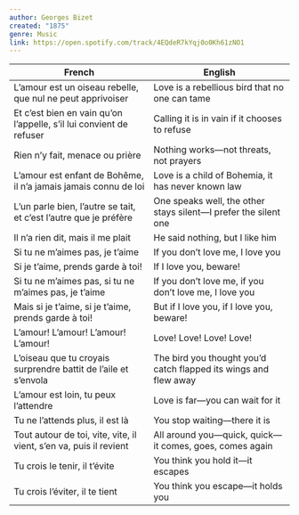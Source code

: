 ```yaml
---
author: Georges Bizet
created: "1875"
genre: Music
link: https://open.spotify.com/track/4EQdeR7kYqj0o0Kh61zNO1
---
```


| French                                                              | English                                                          |
| ------------------------------------------------------------------- | ---------------------------------------------------------------- |
| L’amour est un oiseau rebelle, que nul ne peut apprivoiser          | Love is a rebellious bird that no one can tame                   |
| Et c’est bien en vain qu’on l’appelle, s’il lui convient de refuser | Calling it is in vain if it chooses to refuse                    |
| Rien n’y fait, menace ou prière                                     | Nothing works—not threats, not prayers                           |
| L’amour est enfant de Bohême, il n’a jamais jamais connu de loi     | Love is a child of Bohemia, it has never known law               |
| L’un parle bien, l’autre se tait, et c’est l’autre que je préfère   | One speaks well, the other stays silent—I prefer the silent one  |
| Il n’a rien dit, mais il me plait                                   | He said nothing, but I like him                                  |
| Si tu ne m’aimes pas, je t’aime                                     | If you don’t love me, I love you                                 |
| Si je t’aime, prends garde à toi!                                   | If I love you, beware!                                           |
| Si tu ne m’aimes pas, si tu ne m’aimes pas, je t’aime               | If you don’t love me, if you don’t love me, I love you           |
| Mais si je t’aime, si je t’aime, prends garde à toi!                | But if I love you, if I love you, beware!                        |
| L’amour! L’amour! L’amour! L’amour!                                 | Love! Love! Love! Love!                                          |
| L’oiseau que tu croyais surprendre battit de l’aile et s’envola     | The bird you thought you’d catch flapped its wings and flew away |
| L’amour est loin, tu peux l’attendre                                | Love is far—you can wait for it                                  |
| Tu ne l’attends plus, il est là                                     | You stop waiting—there it is                                     |
| Tout autour de toi, vite, vite, il vient, s’en va, puis il revient  | All around you—quick, quick—it comes, goes, comes again          |
| Tu crois le tenir, il t’évite                                       | You think you hold it—it escapes                                 |
| Tu crois l’éviter, il te tient                                      | You think you escape—it holds you                                |
